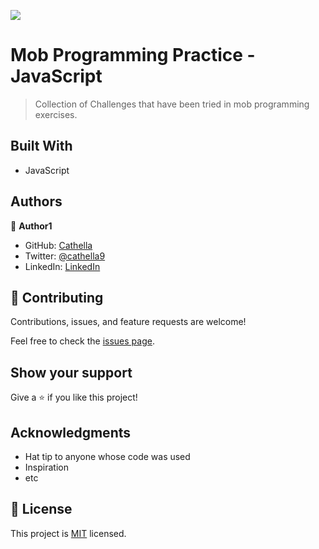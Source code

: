 ![](https://img.shields.io/badge/Microverse-blueviolet)

# Mob Programming Practice - JavaScript

> Collection of Challenges that have been tried in mob programming exercises.


## Built With

- JavaScript




## Authors

👤 **Author1**

- GitHub: [Cathella](https://github.com/Cathella)
- Twitter: [@cathella9](https://twitter.com/cathella9)
- LinkedIn: [LinkedIn](https://linkedin.com/in/nakitto-catherine-2020)


## 🤝 Contributing

Contributions, issues, and feature requests are welcome!

Feel free to check the [issues page](../../issues/).

## Show your support

Give a ⭐️ if you like this project!

## Acknowledgments

- Hat tip to anyone whose code was used
- Inspiration
- etc

## 📝 License

This project is [MIT](./MIT.md) licensed.
